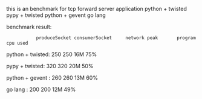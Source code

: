 this is an benchmark for tcp forward server application
python + twisted
pypy   + twisted
python + gevent
go lang

benchmark result:   

	           produceSocket consumerSocket     network peak       program cpu used     

python + twisted:        250             250               16M              75%    

pypy   + twisted:        320             320               20M              50%    

python + gevent :        260             260               13M              60%    

go lang         :        200             200               12M              49%   


